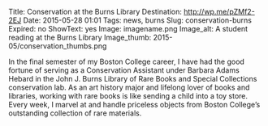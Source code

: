 Title: Conservation at the Burns Library 
Destination: http://wp.me/pZMf2-2EJ
Date: 2015-05-28 01:01 
Tags: news, burns 
Slug: conservation-burns
Expired: no
ShowText: yes
Image: imagename.png
Image_alt: A student reading at the Burns Library
Image_thumb: 2015-05/conservation_thumbs.png

In the final semester of my Boston College career, I have had the good fortune of serving as a Conservation Assistant under Barbara Adams Hebard in the John J. Burns Library of Rare Books and Special Collections conservation lab. As an art history major and lifelong lover of books and libraries, working with rare books is like sending a child into a toy store. Every week, I marvel at and handle priceless objects from Boston College’s outstanding collection of rare materials.